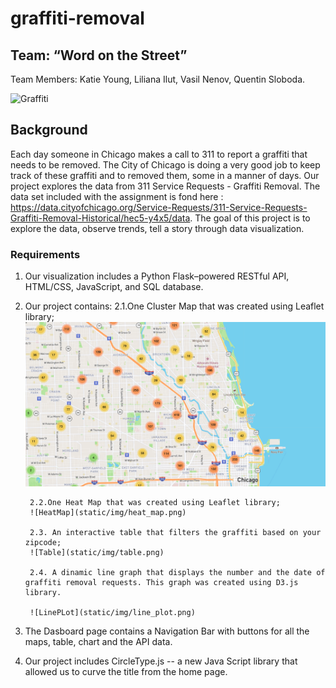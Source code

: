 # graffiti-removal
## Team: “Word on the Street”
Team Members: 
    Katie Young,
    Liliana Ilut,
    Vasil Nenov,
    Quentin Sloboda.


![Graffiti](https://media.giphy.com/media/3o6fITIGbYys34HW6s/giphy.gif)

## Background

Each day someone in Chicago makes a call to 311 to report a graffiti that needs to be removed. The City of Chicago is doing a very good job to keep track of these graffiti and to removed them, some in a manner of days. Our project explores the data from 311 Service Requests - Graffiti Removal. The data set included with the assignment is fond here : https://data.cityofchicago.org/Service-Requests/311-Service-Requests-Graffiti-Removal-Historical/hec5-y4x5/data.
The goal of this project is to explore the data, observe trends, tell a story through data visualization.

### Requirements
1. Our visualization includes a Python Flask–powered RESTful API, HTML/CSS, JavaScript, and SQL database.
2. Our project contains:
        2.1.One Cluster Map that was created using Leaflet library;
        ![ClusterMap](static/img/cluster_map.png)

        2.2.One Heat Map that was created using Leaflet library;
        ![HeatMap](static/img/heat_map.png)

        2.3. An interactive table that filters the graffiti based on your zipcode;
        ![Table](static/img/table.png)

        2.4. A dinamic line graph that displays the number and the date of graffiti removal requests. This graph was created using D3.js library.

        ![LinePLot](static/img/line_plot.png)

3. The Dasboard page contains a Navigation Bar with buttons for all the maps, table, chart and the API data.
4. Our project includes CircleType.js -- a new Java Script library that allowed us to curve the title from the home page.



